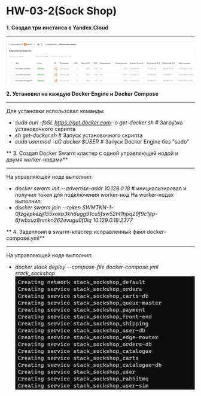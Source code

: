# HW-03-2(Sock Shop)

**1. Создал три инстанса в Yandex.Cloud**
___
![vm_swarm](./images/vm_swarm.PNG)

**2. Установил на каждую Docker Engine и Docker Compose**
___
Для установки использовал команды:
- _sudo curl -fsSL https://get.docker.com -o get-docker.sh_   # Загрузка установочного скрипта
- _sh get-docker.sh_   # Запуск установочного скрипта
- _sudo usermod -aG docker $USER_   # Запуск Docker Engine без "sudo"

** 3. Создал Docker Swarm кластер с одной управляющей нодой и двумя worker-нодами**
___
На управляющей ноде выполнил:
- _docker swarm init --advertise-addr 10.129.0.18_   # инициализировал и получил токен для подключения worker-нод
На worker-нодах выполнил:
- _docker swarm join --token SWMTKN-1-0fzgepkezjj155xokb3kh6ugg91cu5fsw52ht1hpq29f9c1jtp-6fwbxuz8nmkn262evugu0f0iq 10.129.0.18:2377_

** 4. Задеплоил в swarm-кластер исправленный файл docker-compose.yml**
___
На управляющей ноде выполнил:
- _docker stack deploy --compose-file docker-compose.yml stack_sockshop_
![deploy_stack](./images/deploy_stack.PNG)
